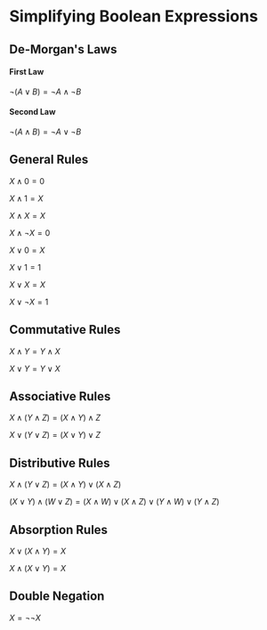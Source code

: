 # Simplifying Boolean Expressions

## De-Morgan's Laws

#### First Law

$\neg(A \vee B) = \neg A \wedge \neg B$

#### Second Law

$\neg(A \wedge B) = \neg A \vee \neg B$

## General Rules

$X \wedge 0 = 0$

$X \wedge 1 = X$

$X \wedge X = X$

$X \wedge \neg X = 0$

$X \vee 0 = X$

$X \vee 1 = 1$

$X \vee X = X$

$X \vee \neg X = 1$

## Commutative Rules

$X \wedge Y = Y \wedge X$

$X \vee Y = Y \vee X$

## Associative Rules

$X \wedge (Y \wedge Z) = (X \wedge Y) \wedge Z$

$X \vee (Y \vee Z) = (X \vee Y) \vee Z$

## Distributive Rules

$X \wedge (Y \vee Z) = (X \wedge Y) \vee (X \wedge Z)$

$(X \vee Y) \wedge (W \vee Z) = (X \wedge W) \vee (X \wedge Z) \vee (Y \wedge W)
\vee (Y \wedge Z)$

## Absorption Rules

$X \vee (X \wedge Y) = X$

$X \wedge (X \vee Y) = X$

## Double Negation

$X = \neg \neg X$

